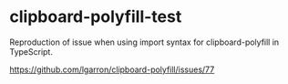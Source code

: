 # clipboard-polyfill-test

Reproduction of issue when using import syntax for clipboard-polyfill in TypeScript.

https://github.com/lgarron/clipboard-polyfill/issues/77
